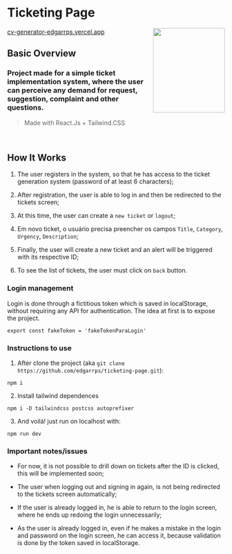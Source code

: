 # Ticketing Page
<img src="https://i.imgur.com/N8UtG1K.png" align="right"
     alt="" width="166" height="196">


[cv-generator-edgarrps.vercel.app](https://cv-generator-edgarrps.vercel.app/)

## Basic Overview
### Project made for a simple ticket implementation system, where the user can perceive any demand for request, suggestion, complaint and other questions.
> Made with React.Js + Tailwind.CSS 

<br>

## How It Works

1. The user registers in the system, so that he has access to the ticket 
    generation system (password of at least 6 characters);
    
2. After registration, the user is able to log in and then 
    be redirected to the tickets screen;
   
3. At this time, the user can create a `new ticket` or `logout`;

4. Em novo ticket, o usuário precisa preencher os campos `Title`, `Category`, `Urgency`, `Description`;

5. Finally, the user will create a new ticket and an alert will be triggered with its respective ID;

6. To see the list of tickets, the user must click on `back` button.


### Login management

  Login is done through a fictitious token which is saved in localStorage, without requiring any API 
  for authentication. The idea at first is to expose the project.
  
  ```
  export const fakeToken = 'fakeTokenParaLogin'
  ```

### Instructions to use

1. After clone the project (aka `git clone https://github.com/edgarrps/ticketing-page.git`):
```
npm i
```
2. Install tailwind dependences

```
npm i -D tailwindcss postcss autoprefixer
```

3. And voilá! just run on localhost with:

```
npm run dev
```

### Important notes/issues

* For now, it is not possible to drill down on tickets after the ID is clicked, this will be implemented soon;

* The user when logging out and signing in again, is not being redirected to the tickets screen automatically;

* If the user is already logged in, he is able to return to the login screen, where he ends up redoing the login unnecessarily;

* As the user is already logged in, even if he makes a mistake in the login and password on the login screen, he can access it, 
  because validation is done by the token saved in localStorage.

